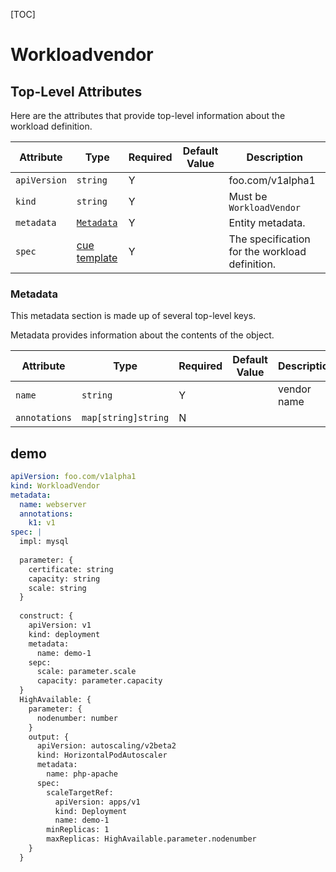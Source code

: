 [TOC]

# Workloadvendor

## Top-Level Attributes

Here are the attributes that provide top-level information about the workload definition.

| Attribute | Type | Required | Default Value | Description |
|-----------|------|----------|---------------|-------------|
| `apiVersion` | `string` | Y | | foo.com/v1alpha1 |
| `kind` | `string` | Y || Must be `WorkloadVendor` |
| `metadata` | [`Metadata`](#metadata) | Y | | Entity metadata. |
| `spec`| [cue template](#https://cuelang.org/) | Y | | The specification for the workload definition. |

### Metadata

This metadata section is made up of several top-level keys.

Metadata provides information about the contents of the object.

| Attribute | Type | Required | Default Value | Description |
|-----------|------|----------|---------------|-------------|
| `name` | `string` | Y | | vendor name |
| `annotations` | `map[string]string`| N | |  |

## demo
```yaml
apiVersion: foo.com/v1alpha1
kind: WorkloadVendor
metadata:
  name: webserver
  annotations:
    k1: v1
spec: |
  impl: mysql
  
  parameter: {
    certificate: string
    capacity: string
    scale: string
  }
  
  construct: {
    apiVersion: v1
    kind: deployment
    metadata:
      name: demo-1
    sepc:
      scale: parameter.scale
      capacity: parameter.capacity
  }
  HighAvailable: {
    parameter: {
      nodenumber: number
    }
    output: {
      apiVersion: autoscaling/v2beta2
      kind: HorizontalPodAutoscaler
      metadata:
        name: php-apache
      spec:
        scaleTargetRef:
          apiVersion: apps/v1
          kind: Deployment
          name: demo-1
        minReplicas: 1
        maxReplicas: HighAvailable.parameter.nodenumber
    }
  }


```